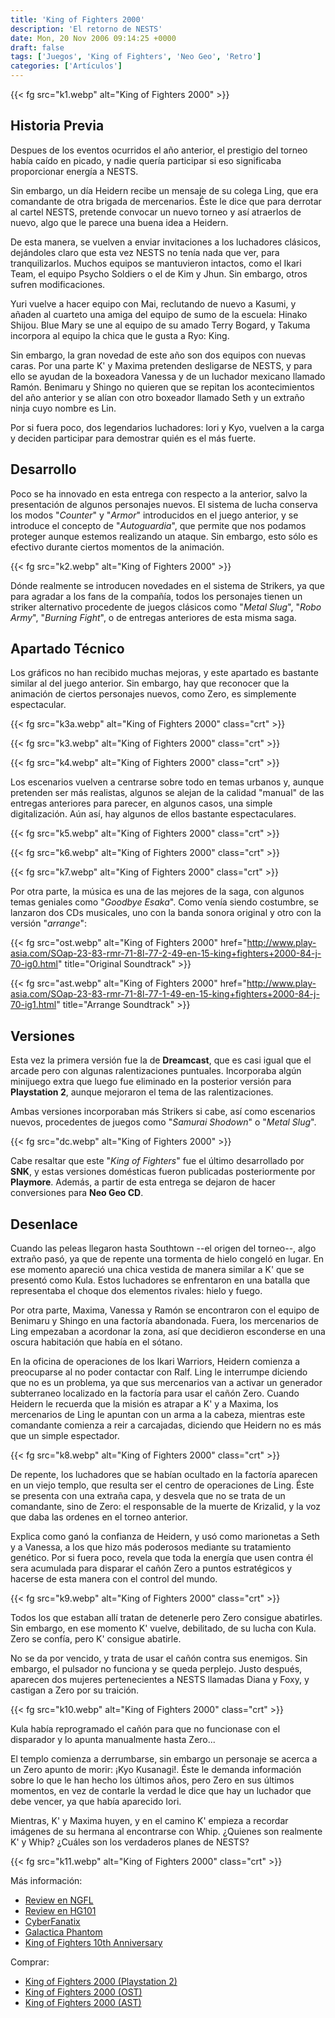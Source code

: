 ```yaml
---
title: 'King of Fighters 2000'
description: 'El retorno de NESTS'
date: Mon, 20 Nov 2006 09:14:25 +0000
draft: false
tags: ['Juegos', 'King of Fighters', 'Neo Geo', 'Retro']
categories: ['Artículos']
---
```


{{< fg src="k1.webp" alt="King of Fighters 2000" >}}

## Historia Previa

Despues de los eventos ocurridos el año anterior, el prestigio del torneo había caído en picado, y nadie quería participar si eso significaba proporcionar energía a NESTS.

Sin embargo, un día Heidern recibe un mensaje de su colega Ling, que era comandante de otra brigada de mercenarios. Éste le dice que para derrotar al cartel NESTS, pretende convocar un nuevo torneo y así atraerlos de nuevo, algo que le parece una buena idea a Heidern.

De esta manera, se vuelven a enviar invitaciones a los luchadores clásicos, dejándoles claro que esta vez NESTS no tenía nada que ver, para tranquilizarlos. Muchos equipos se mantuvieron intactos, como el Ikari Team, el equipo Psycho Soldiers o el de Kim y Jhun. Sin embargo, otros sufren modificaciones.

Yuri vuelve a hacer equipo con Mai, reclutando de nuevo a Kasumi, y añaden al cuarteto una amiga del equipo de sumo de la escuela: Hinako Shijou. Blue Mary se une al equipo de su amado Terry Bogard, y Takuma incorpora al equipo la chica que le gusta a Ryo: King.

Sin embargo, la gran novedad de este año son dos equipos con nuevas caras. Por una parte K' y Maxima pretenden desligarse de NESTS, y para ello se ayudan de la boxeadora Vanessa y de un luchador mexicano llamado Ramón. Benimaru y Shingo no quieren que se repitan los acontecimientos del año anterior y se alían con otro boxeador llamado Seth y un extraño ninja cuyo nombre es Lin.

Por si fuera poco, dos legendarios luchadores: Iori y Kyo, vuelven a la carga y deciden participar para demostrar quién es el más fuerte.

## Desarrollo

Poco se ha innovado en esta entrega con respecto a la anterior, salvo la presentación de algunos personajes nuevos. El sistema de lucha conserva los modos "_Counter_" y "_Armor_" introducidos en el juego anterior, y se introduce el concepto de "_Autoguardia_", que permite que nos podamos proteger aunque estemos realizando un ataque. Sin embargo, esto sólo es efectivo durante ciertos momentos de la animación.

{{< fg src="k2.webp" alt="King of Fighters 2000" >}}

Dónde realmente se introducen novedades en el sistema de Strikers, ya que para agradar a los fans de la compañía, todos los personajes tienen un striker alternativo procedente de juegos clásicos como "_Metal Slug_", "_Robo Army_", "_Burning Fight_", o de entregas anteriores de esta misma saga.

## Apartado Técnico

Los gráficos no han recibido muchas mejoras, y este apartado es bastante similar al del juego anterior. Sin embargo, hay que reconocer que la animación de ciertos personajes nuevos, como Zero, es simplemente espectacular.

{{< fg src="k3a.webp" alt="King of Fighters 2000" class="crt" >}}

{{< fg src="k3.webp" alt="King of Fighters 2000" class="crt" >}}

{{< fg src="k4.webp" alt="King of Fighters 2000" class="crt" >}}

Los escenarios vuelven a centrarse sobre todo en temas urbanos y, aunque pretenden ser más realistas, algunos se alejan de la calidad "manual" de las entregas anteriores para parecer, en algunos casos, una simple digitalización. Aún así, hay algunos de ellos bastante espectaculares.

{{< fg src="k5.webp" alt="King of Fighters 2000" class="crt" >}}

{{< fg src="k6.webp" alt="King of Fighters 2000" class="crt" >}}

{{< fg src="k7.webp" alt="King of Fighters 2000" class="crt" >}}

Por otra parte, la música es una de las mejores de la saga, con algunos temas geniales como "_Goodbye Esaka_". Como venía siendo costumbre, se lanzaron dos CDs musicales, uno con la banda sonora original y otro con la versión "_arrange_":

{{< fg src="ost.webp" alt="King of Fighters 2000" href="http://www.play-asia.com/SOap-23-83-rmr-71-8l-77-2-49-en-15-king+fighters+2000-84-j-70-ig0.html" title="Original Soundtrack" >}}

{{< fg src="ast.webp" alt="King of Fighters 2000" href="http://www.play-asia.com/SOap-23-83-rmr-71-8l-77-1-49-en-15-king+fighters+2000-84-j-70-ig1.html" title="Arrange Soundtrack" >}}

## Versiones

Esta vez la primera versión fue la de **Dreamcast**, que es casi igual que el arcade pero con algunas ralentizaciones puntuales. Incorporaba algún minijuego extra que luego fue eliminado en la posterior versión para **Playstation 2**, aunque mejoraron el tema de las ralentizaciones.

Ambas versiones incorporaban más Strikers si cabe, así como escenarios nuevos, procedentes de juegos como "_Samurai Shodown_" o "_Metal Slug_".

{{< fg src="dc.webp" alt="King of Fighters 2000" >}}

Cabe resaltar que este "_King of Fighters_" fue el último desarrollado por **SNK**, y estas versiones domésticas fueron publicadas posteriormente por **Playmore**. Además, a partir de esta entrega se dejaron de hacer conversiones para **Neo Geo CD**.

## Desenlace

Cuando las peleas llegaron hasta Southtown --el origen del torneo--, algo extraño pasó, ya que de repente una tormenta de hielo congeló en lugar. En ese momento apareció una chica vestida de manera similar a K' que se presentó como Kula. Estos luchadores se enfrentaron en una batalla que representaba el choque dos elementos rivales: hielo y fuego.

Por otra parte, Maxima, Vanessa y Ramón se encontraron con el equipo de Benimaru y Shingo en una factoría abandonada. Fuera, los mercenarios de Ling empezaban a acordonar la zona, así que decidieron esconderse en una oscura habitación que había en el sótano.

En la oficina de operaciones de los Ikari Warriors, Heidern comienza a preocuparse al no poder contactar con Ralf. Ling le interrumpe diciendo que no es un problema, ya que sus mercenarios van a activar un generador subterraneo localizado en la factoría para usar el cañón Zero. Cuando Heidern le recuerda que la misión es atrapar a K' y a Maxima, los mercenarios de Ling le apuntan con un arma a la cabeza, mientras este comandante comienza a reir a carcajadas, diciendo que Heidern no es más que un simple espectador.

{{< fg src="k8.webp" alt="King of Fighters 2000" class="crt" >}}

De repente, los luchadores que se habían ocultado en la factoría aparecen en un viejo templo, que resulta ser el centro de operaciones de Ling. Éste se presenta con una extraña capa, y desvela que no se trata de un comandante, sino de Zero: el responsable de la muerte de Krizalid, y la voz que daba las ordenes en el torneo anterior.

Explica como ganó la confianza de Heidern, y usó como marionetas a Seth y a Vanessa, a los que hizo más poderosos mediante su tratamiento genético. Por si fuera poco, revela que toda la energía que usen contra él sera acumulada para disparar el cañón Zero a puntos estratégicos y hacerse de esta manera con el control del mundo.

{{< fg src="k9.webp" alt="King of Fighters 2000" class="crt" >}}

Todos los que estaban allí tratan de detenerle pero Zero consigue abatirles. Sin embargo, en ese momento K' vuelve, debilitado, de su lucha con Kula. Zero se confía, pero K' consigue abatirle.

No se da por vencido, y trata de usar el cañón contra sus enemigos. Sin embargo, el pulsador no funciona y se queda perplejo. Justo después, aparecen dos mujeres pertenecientes a NESTS llamadas Diana y Foxy, y castigan a Zero por su traición.

{{< fg src="k10.webp" alt="King of Fighters 2000" class="crt" >}}

Kula había reprogramado el cañón para que no funcionase con el disparador y lo apunta manualmente hasta Zero...

El templo comienza a derrumbarse, sin embargo un personaje se acerca a un Zero apunto de morir: ¡Kyo Kusanagi!. Éste le demanda información sobre lo que le han hecho los últimos años, pero Zero en sus últimos momentos, en vez de contarle la verdad le dice que hay un luchador que debe vencer, ya que había aparecido Iori.

Mientras, K' y Maxima huyen, y en el camino K' empieza a recordar imágenes de su hermana al encontrarse con Whip. ¿Quienes son realmente K' y Whip? ¿Cuáles son los verdaderos planes de NESTS?

{{< fg src="k11.webp" alt="King of Fighters 2000" class="crt" >}}

Más información:

*   [Review en NGFL](http://www.neogeoforlife.com/neo_reviews/the_king_of_fighters_2k.php)
*   [Review en HG101](http://www.hardcoregaming101.net/kof/kof4.htm)
*   [CyberFanatix](http://www.cyberfanatix.com/)
*   [Galactica Phantom](http://kof.confusticated.com/frames.html)
*   [King of Fighters 10th Anniversary](http://www.kof10th.com/english/index.html)

Comprar:

*   [King of Fighters 2000 (Playstation 2)](http://www.play-asia.com/SOap-23-83-rmr-71-40-49-en-15-king+fighters+2000-84-j-70-b5o.html)
*   [King of Fighters 2000 (OST)](http://www.play-asia.com/SOap-23-83-rmr-71-8l-77-2-49-en-15-king+fighters+2000-84-j-70-ig0.html)
*   [King of Fighters 2000 (AST)](http://www.play-asia.com/SOap-23-83-rmr-71-8l-77-1-49-en-15-king+fighters+2000-84-j-70-ig1.html)